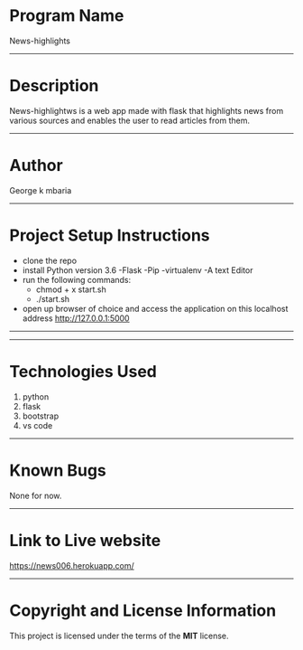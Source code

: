  # Program Name
 News-highlights
***
# Description
News-highlightws is a web app made with flask that highlights news from various sources and enables the user to read articles from them.
***
# Author
George k mbaria
***
# Project Setup Instructions
* clone the repo
* install Python version 3.6 -Flask -Pip -virtualenv -A text Editor
* run the following commands:
    * chmod + x start.sh
    * ./start.sh
* open up browser of choice and access the application on this localhost address http://127.0.0.1:5000
***
***
# Technologies Used
1. python
2. flask
3. bootstrap
4. vs code
***
# Known Bugs
None for now.
***
# Link to Live website
  https://news006.herokuapp.com/
***
# Copyright and License Information
  This project is licensed under the terms of the **MIT** license.
   
